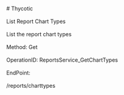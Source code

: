 <br>#     Thycotic</br>
<br>List Report Chart Types</br>
<br>List the report chart types</br>
<br>Method: Get</br>
<br>OperationID: ReportsService_GetChartTypes</br>
<br>EndPoint:</br>
<br>/reports/charttypes</br>
